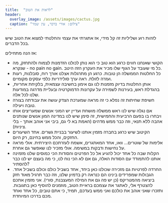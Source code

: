 ```yaml
---
title:  "לראות את הטוב"
header:
  overlay_image: /assets/images/cactus.jpg
  caption: "צילום: אורי ברכר, עין שמר"
---
```

לזהות רוע ושליליות זה קל מידי, אז אתגרתי את עצמי והחלטתי למצוא את הטוב שיש בכל הדברים.
<!--more-->
אז הנה מתחילים:
* הקושי שאנחנו חווים כרגע הוא טוב כי הוא נותן לכולנו הזדמנות לצמוח ולהתחזק, מה שנקרא - no pain no gain. כל מי שעובד על הגוף שלו מכיר את העקרון הזה היטב.
* כל החלטות הממשלה הן טובות. כרגע הן מתרגלות אצלנו אורך רוח, סובלנות, רעות ועזרה לזולת. ראה ערך סולידריות כלפי עסקים מקומיים.
* אותן החלטות בדיוק מזמנות לנו גם אימון בחשיבה עצמאית, בלקיחת אחריות, בהגדלת ראש, בעירנות לשמירה על עקרונות הדמוקרטיה ובעליית מדרגה במודעות שלנו לכל אלה.
* חשיפת שחיתות זה נפלא כי זה מראה שמערכת הצדק עושה את עבודתה בצורה טובה ויעילה.
* אם נגלה שיש לנו ראש ממשלה מושחת ועדיין יש המוני אנשים שמעריצים אותו ויבחרו בו בפעם הרביעית והחמישית, זה סימן שיש לנו במדינה המון אנשים שנותנים אהבה ללא תנאי, וזה כבר ממש מדהים (האמת בא לי גם, ביבי אני אוהב אותך - בלי ציניות).
* הקיטוב שיש כרגע בחברה מזמין אותנו לשיעור בבניית גשרים. אחד השיעורים החזקים, והכל ממש בחינם, רק היום.
* אלימות של שוטרים... וואו, אחד המאתגרים, אשמח לעזרתכם היצירתית. אולי מראה על נחישות ודבקות במשימה. אולי מזכיר לנו שאפשר גם אחרת.
* הקלות שבה כל אחד יכול להגיע אל כל הפרטים והסודות הכי כמוסים שלנו מזמינה אותנו להתמודד עם הסודות האלה, גם אם לא הכי נוח לנו, כי מה בעצם יש לנו כבר להסתיר?
* החרדה לפרטיות גם מזכירה שכולנו כאן ביחד, אחד בשביל כולם וכולם בשביל אחד. הגבולות שמפרידים בינינו הם כנראה רק בדמיון שלנו, וזה כבר תרגיל מאוד חזק ביציאה מהמטריקס (כן יש פה גם את המילה המעצבנת, סורי).
  אני מזמין אתכם להצטרף אלי, לאתגר את עצמכם בראיית הטוב, מוזמנים להוסיף כאן בתגובות. ותזכרו שאני אוהב את כולכם ואני ממש בעדכם, תמיד, כי אתם טובים, כל אחד ואחד מכם בדרכו המיוחדת.